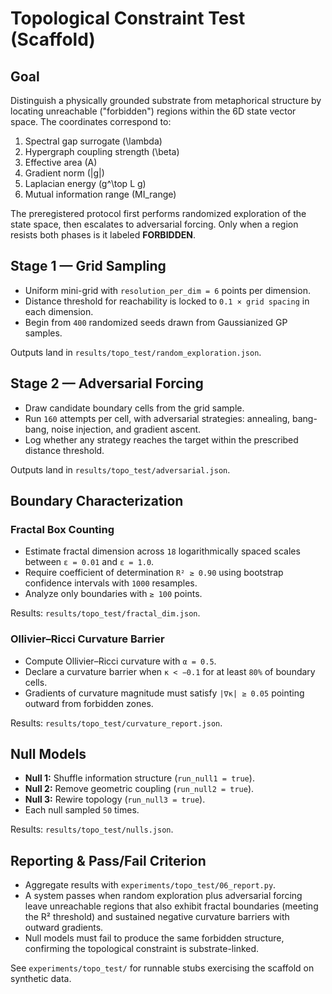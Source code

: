 # Topological Constraint Test (Scaffold)

## Goal
Distinguish a physically grounded substrate from metaphorical structure by locating unreachable ("forbidden") regions within the 6D state vector space. The coordinates correspond to:

1. Spectral gap surrogate \(\lambda\)
2. Hypergraph coupling strength \(\beta\)
3. Effective area \(A\)
4. Gradient norm \(\|g\|\)
5. Laplacian energy \(g^\top L g\)
6. Mutual information range (MI_range)

The preregistered protocol first performs randomized exploration of the state space, then escalates to adversarial forcing. Only when a region resists both phases is it labeled **FORBIDDEN**.

## Stage 1 — Grid Sampling
* Uniform mini-grid with `resolution_per_dim = 6` points per dimension.
* Distance threshold for reachability is locked to `0.1 × grid spacing` in each dimension.
* Begin from `400` randomized seeds drawn from Gaussianized GP samples.

Outputs land in `results/topo_test/random_exploration.json`.

## Stage 2 — Adversarial Forcing
* Draw candidate boundary cells from the grid sample.
* Run `160` attempts per cell, with adversarial strategies: annealing, bang-bang, noise injection, and gradient ascent.
* Log whether any strategy reaches the target within the prescribed distance threshold.

Outputs land in `results/topo_test/adversarial.json`.

## Boundary Characterization

### Fractal Box Counting
* Estimate fractal dimension across `18` logarithmically spaced scales between `ε = 0.01` and `ε = 1.0`.
* Require coefficient of determination `R² ≥ 0.90` using bootstrap confidence intervals with `1000` resamples.
* Analyze only boundaries with `≥ 100` points.

Results: `results/topo_test/fractal_dim.json`.

### Ollivier–Ricci Curvature Barrier
* Compute Ollivier–Ricci curvature with `α = 0.5`.
* Declare a curvature barrier when `κ < −0.1` for at least `80%` of boundary cells.
* Gradients of curvature magnitude must satisfy `|∇κ| ≥ 0.05` pointing outward from forbidden zones.

Results: `results/topo_test/curvature_report.json`.

## Null Models
* **Null 1:** Shuffle information structure (`run_null1 = true`).
* **Null 2:** Remove geometric coupling (`run_null2 = true`).
* **Null 3:** Rewire topology (`run_null3 = true`).
* Each null sampled `50` times.

Results: `results/topo_test/nulls.json`.

## Reporting & Pass/Fail Criterion
* Aggregate results with `experiments/topo_test/06_report.py`.
* A system passes when random exploration plus adversarial forcing leave unreachable regions that also exhibit fractal boundaries (meeting the R² threshold) and sustained negative curvature barriers with outward gradients.
* Null models must fail to produce the same forbidden structure, confirming the topological constraint is substrate-linked.

See `experiments/topo_test/` for runnable stubs exercising the scaffold on synthetic data.
